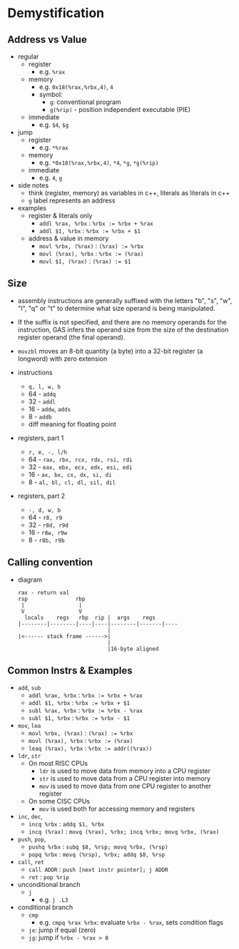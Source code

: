 Demystification
===============
## Address vs Value
* regular
    * register
        - e.g. `%rax`
    * memory
        - e.g. `0x18(%rax,%rbx,4)`, `4`
        - symbol: 
            - `g`: conventional program
            - `g(%rip)` - position independent executable (PIE)
    * immediate 
        - e.g. `$4`, `$g`
* jump
    * register
        - e.g. `*%rax`
    * memory
        - e.g. `*0x18(%rax,%rbx,4)`, `*4`, `*g`, `*g(%rip)`
    * immediate
        - e.g. `4`, `g`
* side notes
    * think (register, memory) as variables in c++, literals as literals in c++
    * `g` label represents an address
* examples
    * register & literals only
        - `addl %rax, %rbx`   : `%rbx := %rbx + %rax`
        - `addl $1, %rbx`     : `%rbx := %rbx + $1`
    * address & value in memory
        - `movl %rbx, (%rax)` : `(%rax) := %rbx`
        - `movl (%rax), %rbx` : `%rbx := (%rax)`
        - `movl $1, (%rax)`   : `(%rax) := $1`

## Size
* assembly instructions are generally suffixed with the letters "b", "s", "w", 
"l", "q" or "t" to determine what size operand is being manipulated.
* If the suffix is not specified, and there are no memory operands for the 
instruction, GAS infers the operand size from the size of the destination 
register operand (the final operand).
* `movzbl` moves an 8-bit quantity (a byte) into a 32-bit register (a longword) 
with zero extension

* instructions
    * `q, l, w, b`
    * 64 - `addq`
    * 32 - `addl`
    * 16 - `addw`, `adds`
    * 8  - `addb`
    * diff meaning for floating point
* registers, part 1
    * `r, e, -, l/h`
    * 64 - `rax, rbx, rcx, rdx, rsi, rdi`
    * 32 - `eax, ebx, ecx, edx, esi, edi`
    * 16 - `ax, bx, cx, dx, si, di`
    * 8  - `al, bl, cl, dl, sil, dil`
* registers, part 2
    * `-, d, w, b`
    * 64 - `r8, r9`
    * 32 - `r8d, r9d`
    * 16 - `r8w, r9w`
    * 8  - `r8b, r9b`

## Calling convention
* diagram
    ```
    rax - return val
    rsp               rbp 
     |                 |
     V                 V 
      locals    regs   rbp  rip |  args    regs
    |--------|--------|----|----|--------|-------|----
                                |
    |<------ stack frame ------>|
                                |
                                |16-byte aligned
    ```

## Common Instrs & Examples
* `add`, `sub`
    - `addl %rax, %rbx` : `%rbx := %rbx + %rax`
    - `addl $1, %rbx`   : `%rbx := %rbx + $1`
    - `subl %rax, %rbx` : `%rbx := %rbx - %rax`
    - `subl $1, %rbx`   : `%rbx := %rbx - $1`
* `mov`, `lea`
    - `movl %rbx, (%rax)`   : `(%rax) := %rbx`
    - `movl (%rax), %rbx`   : `%rbx := (%rax)`
    - `leaq (%rax), %rbx`   : `%rbx := addr((%rax))`
* `ldr`, `str`
    - On most RISC CPUs
        - `ldr` is used to move data from memory into a CPU register
        - `str` is used to move data from a CPU register into memory
        - `mov` is used to move data from one CPU register to another register
    - On some CISC CPUs
        - `mov` is used both for accessing memory and registers
* `inc`, `dec`, 
    - `incq %rbx`   : `addq $1, %rbx`
    - `incq (%rax)` : `movq (%rax), %rbx; incq %rbx; movq %rbx, (%rax)`
* `push`, `pop`,
    - `pushq %rbx`  : `subq $8, %rsp; movq %rbx, (%rsp)`
    - `popq %rbx`   : `movq (%rsp), %rbx; addq $8, %rsp`
* `call`, `ret`
    - `call ADDR`   : `push [next instr pointer]; j ADDR`
    - `ret`         : `pop %rip`
* unconditional branch
    * `j`
        - e.g. `j .L3`
* conditional branch
    * `cmp`
        - e.g. `cmpq %rax %rbx`: evaluate `%rbx - %rax`, sets condition flags
    * `je`: jump if equal (zero)
    * `jg`: jump if `%rbx - %rax > 0`
